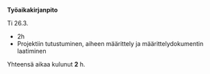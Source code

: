 **Työaikakirjanpito**

Ti 26.3.
  - 2h
  - Projektiin tutustuminen, aiheen määrittely ja määrittelydokumentin laatiminen
  
  
  Yhteensä aikaa kulunut **2** h.
